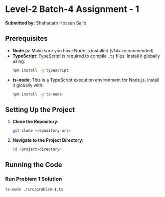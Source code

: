 # Level-2 Batch-4 Assignment - 1

**Submitted by:** Shahadath Hossen Sajib

## Prerequisites

- **Node.js**: Make sure you have Node.js installed (v14+ recommended).
- **TypeScript**: TypeScript is required to compile `.ts` files. Install it globally using:
  ```bash
  npm install -g typescript
  ```
- **ts-node**: This is a TypeScript execution environment for Node.js. Install it globally with:
  ```bash
  npm install -g ts-node
  ```

## Setting Up the Project

1. **Clone the Repository**:
   ```bash
   git clone <repository-url>
   ```
2. **Navigate to the Project Directory**:
   ```bash
   cd <project-directory>
   ```

## Running the Code

### Run Problem 1 Solution

```bash
ts-node ./src/problem-1.ts
```